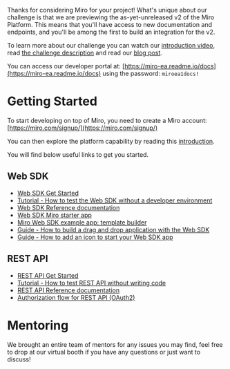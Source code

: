 Thanks for considering Miro for your project! What&#39;s unique about our challenge is that we are previewing the as-yet-unreleased v2 of the Miro Platform. This means that you&#39;ll have access to new documentation and endpoints, and you&#39;ll be among the first to build an integration for the v2.

To learn more about our challenge you can watch our [introduction video](https://youtu.be/FdgRmlxOPcE), read [the challenge description](https://www.junction2021.com/challenges/miro) and read our [blog post](https://hackjunction.medium.com/collaborate-without-constraint-with-miro-401eca72067f).

You can access our developer portal at: [https://miro-ea.readme.io/docs](https://miro-ea.readme.io/docs) using the password: `miroea1docs!`

# Getting Started

To start developing on top of Miro, you need to create a Miro account: [https://miro.com/signup/](https://miro.com/signup/)

You can then explore the platform capability by reading this [introduction](https://miro-ea.readme.io/docs/introduction).

You will find below useful links to get you started.

## Web SDK
- [Web SDK Get Started]()
- [Tutorial - How to test the Web SDK without a developer environment](https://youtu.be/9HRcKjFy93s)
- [Web SDK Reference documentation](https://miro-ea.readme.io/docs/web-sdk-reference)
- [Web SDK Miro starter app](https://drive.google.com/file/d/1t_W_5-L93D2EfSRlcFlIHHfDDJzJ1rhb/view?usp=sharing)
- [Miro Web SDK example app: template builder](https://drive.google.com/file/d/1t_W_5-L93D2EfSRlcFlIHHfDDJzJ1rhb/view?usp=sharing)
- [Guide - How to build a drag and drop application with the Web SDK](https://miro-ea.readme.io/docs/add-drag-and-drop-to-your-app)
- [Guide - How to add an icon to start your Web SDK app](https://miro-ea.readme.io/docs/add-icon-click-to-your-app)


## REST API
- [REST API Get Started]()
- [Tutorial - How to test REST API without writing code](https://youtu.be/2x_GHcy4mcI)
- [REST API Reference documentation](https://miro-ea.readme.io/reference/common-features)
- [Authorization flow for REST API (OAuth2)](https://miro-ea.readme.io/reference/overview)


# Mentoring
We brought an entire team of mentors for any issues you may find, feel free to drop at our virtual booth if you have any questions or just want to discuss!
